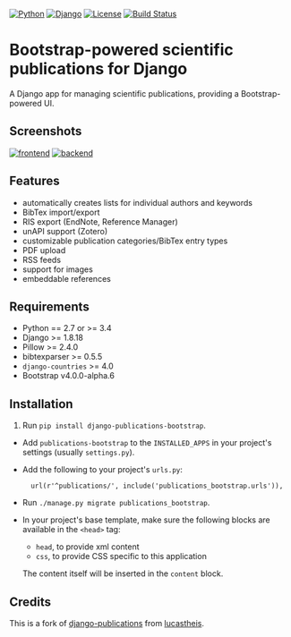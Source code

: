 [![Python](https://img.shields.io/badge/Python-2.7,3.4,3.5-blue.svg?style=flat-square)](/)
[![Django](https://img.shields.io/badge/Django-1.8,1.9,1.10-blue.svg?style=flat-square)](/)
[![License](https://img.shields.io/badge/License-MIT-blue.svg?style=flat-square)](/LICENSE)
[![Build Status](https://travis-ci.org/mbourqui/django-publications-bootstrap.svg?branch=master)](https://travis-ci.org/mbourqui/django-publications-bootstrap)
<!--[![Coverage Status](https://coveralls.io/repos/github/lucastheis/django-publications/badge.svg)](https://coveralls.io/github/lucastheis/django-publications)-->


# Bootstrap-powered scientific publications for Django

A Django app for managing scientific publications, providing a Bootstrap-powered UI.


## Screenshots

[![frontend][3]][1]
[![backend][4]][2]

[1]: https://raw.githubusercontent.com/mbourqui/django-publications-bootstrap/media/frontend.png
[2]: https://raw.githubusercontent.com/lucastheis/django-publications/media/backend.png
[3]: https://raw.githubusercontent.com/mbourqui/django-publications-bootstrap/media/frontend_small.png
[4]: https://raw.githubusercontent.com/lucastheis/django-publications/media/backend_small.png


## Features

* automatically creates lists for individual authors and keywords
* BibTex import/export
* RIS export (EndNote, Reference Manager)
* unAPI support (Zotero)
* customizable publication categories/BibTex entry types
* PDF upload
* RSS feeds
* support for images
* embeddable references


## Requirements

* Python == 2.7 or >= 3.4
* Django >= 1.8.18
* Pillow >= 2.4.0
* bibtexparser >= 0.5.5
* `django-countries` >= 4.0
* Bootstrap v4.0.0-alpha.6


## Installation

1. Run `pip install django-publications-bootstrap`.

* Add `publications-bootstrap` to the `INSTALLED_APPS` in your project's settings (usually `settings.py`).

* Add the following to your project's `urls.py`:

        url(r'^publications/', include('publications_bootstrap.urls')),

* Run `./manage.py migrate publications_bootstrap`.

* In your project's base template, make sure the following blocks are available in the `<head>` tag:
  * `head`, to provide xml content
  * `css`, to provide CSS specific to this application
  
  The content itself will be inserted in the `content` block.


## Credits

This is a fork of [django-publications](https://github.com/lucastheis/django-publications) from
[lucastheis](https://github.com/lucastheis).
